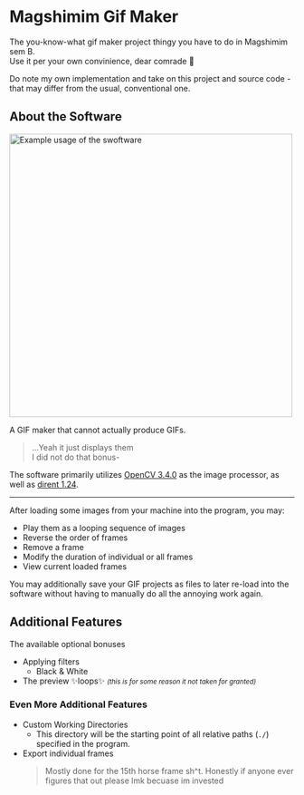 # Magshimim Gif Maker

The you-know-what gif maker project thingy you have to do in Magshimim sem B.  
Use it per your own convinience, dear comrade 🫡  

Do note my own implementation and take on this project and source code - that may differ from the usual, conventional one.

## About the Software
<img src=https://github.com/StavWasPlayZ/gif-maker-magshimim/assets/89315181/14f0fe35-2270-455c-9cd5-5882fe933e60 width="500" alt="Example usage of the swoftware">

A GIF maker that cannot actually produce GIFs.  
> ...Yeah it just displays them  
> I did not do that bonus-

The software primarily utilizes [OpenCV 3.4.0](https://github.com/opencv/opencv) as the image processor,
as well as [dirent 1.24](https://github.com/tronkko/dirent/releases/tag/1.24).

---

After loading some images from your machine into the program, you may:
- Play them as a looping sequence of images
- Reverse the order of frames
- Remove a frame
- Modify the duration of individual or all frames
- View current loaded frames

You may additionally save your GIF projects as files to later re-load into the software
without having to manually do all the annoying work again.

## Additional Features
The available optional bonuses
- Applying filters
  - Black & White
- The preview ✨loops✨ <small>_(this is for some reason it not taken for granted)_</small>

### Even More Additional Features
- Custom Working Directories
  - This directory will be the starting point of all relative paths (`./`) specified in the program.
- Export individual frames
    > Mostly done for the 15th horse frame sh^t.
    > Honestly if anyone ever figures that out please lmk becuase im invested
